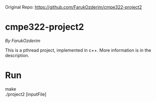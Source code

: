 Original Repo: https://github.com/FarukOzderim/cmpe322-project2

# cmpe322-project2

_By FarukOzderim_  
  
This is a pthread project, implemented in c++. More information is in the description.

# Run  
make  
./project2 [inputFile]

